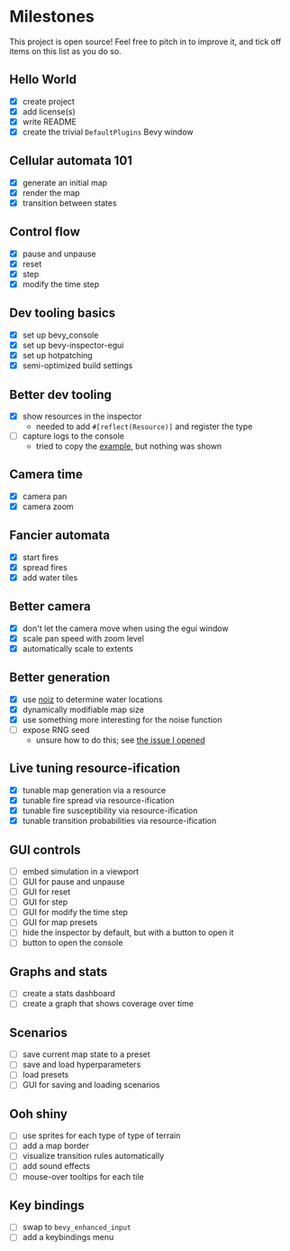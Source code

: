 # Milestones

This project is open source! Feel free to pitch in to improve it, and tick off items on this list as you do so.

## Hello World

- [x] create project
- [x] add license(s)
- [x] write README
- [x] create the trivial `DefaultPlugins` Bevy window

## Cellular automata 101

- [x] generate an initial map
- [x] render the map
- [x] transition between states

## Control flow

- [x] pause and unpause
- [x] reset
- [x] step
- [x] modify the time step

## Dev tooling basics

- [x] set up bevy_console
- [x] set up bevy-inspector-egui
- [x] set up hotpatching
- [x] semi-optimized build settings

## Better dev tooling

- [x] show resources in the inspector
  - needed to add `#[reflect(Resource)]` and register the type
- [ ] capture logs to the console
  - tried to copy the [example](https://github.com/RichoDemus/bevy-console/blob/main/examples/capture_bevy_logs.rs), but nothing was shown

## Camera time

- [x] camera pan
- [x] camera zoom

## Fancier automata

- [x] start fires
- [x] spread fires
- [x] add water tiles

## Better camera

- [x] don't let the camera move when using the egui window
- [x] scale pan speed with zoom level
- [x] automatically scale to extents

## Better generation

- [x] use [noiz](https://docs.rs/noiz/latest/noiz/) to determine water locations
- [x] dynamically modifiable map size
- [x] use something more interesting for the noise function
- [ ] expose RNG seed
  - unsure how to do this; see [the issue I opened](https://github.com/Bluefinger/bevy_rand/issues/51)

## Live tuning resource-ification

- [x] tunable map generation via a resource
- [x] tunable fire spread via resource-ification
- [x] tunable fire susceptibility via resource-ification
- [x] tunable transition probabilities via resource-ification

## GUI controls

- [ ] embed simulation in a viewport
- [ ] GUI for pause and unpause
- [ ] GUI for reset
- [ ] GUI for step
- [ ] GUI for modify the time step
- [ ] GUI for map presets
- [ ] hide the inspector by default, but with a button to open it
- [ ] button to open the console

## Graphs and stats

- [ ] create a stats dashboard
- [ ] create a graph that shows coverage over time

## Scenarios

- [ ] save current map state to a preset
- [ ] save and load hyperparameters
- [ ] load presets
- [ ] GUI for saving and loading scenarios

## Ooh shiny

- [ ] use sprites for each type of type of terrain
- [ ] add a map border
- [ ] visualize transition rules automatically
- [ ] add sound effects
- [ ] mouse-over tooltips for each tile

## Key bindings

- [ ] swap to `bevy_enhanced_input`
- [ ] add a keybindings menu
